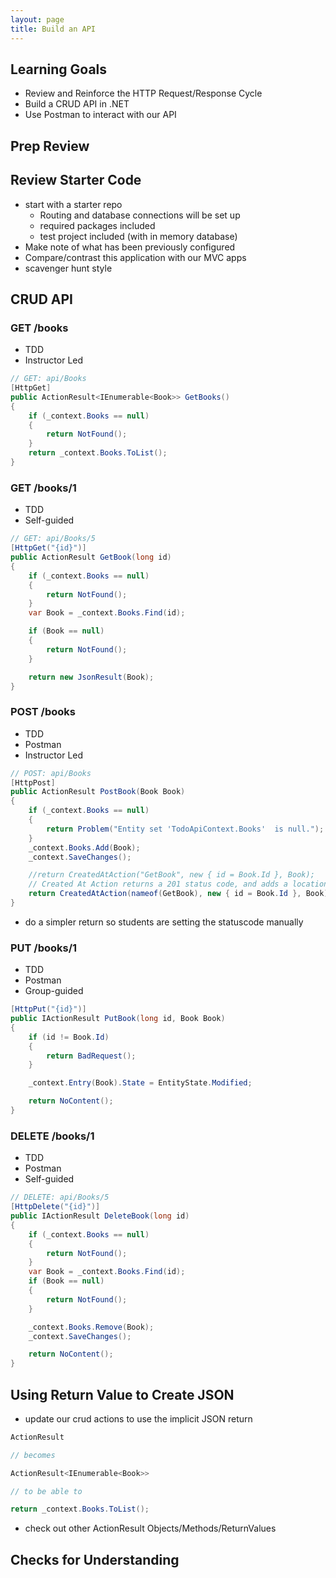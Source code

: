 ```yaml
---
layout: page
title: Build an API
---
```


## Learning Goals
* Review and Reinforce the HTTP Request/Response Cycle
* Build a CRUD API in .NET
* Use Postman to interact with our API

## Prep Review

## Review Starter Code
- start with a starter repo
    - Routing and database connections will be set up
    - required packages included
    - test project included (with in memory database)
- Make note of what has been previously configured
- Compare/contrast this application with our MVC apps
- scavenger hunt style

## CRUD API
### GET /books
- TDD
- Instructor Led

```c#
// GET: api/Books
[HttpGet]
public ActionResult<IEnumerable<Book>> GetBooks()
{
    if (_context.Books == null)
    {
        return NotFound();
    }
    return _context.Books.ToList();
}
```

### GET /books/1
- TDD
- Self-guided
```c#
// GET: api/Books/5
[HttpGet("{id}")]
public ActionResult GetBook(long id)
{
    if (_context.Books == null)
    {
        return NotFound();
    }
    var Book = _context.Books.Find(id);

    if (Book == null)
    {
        return NotFound();
    }

    return new JsonResult(Book);
}
```

### POST /books
- TDD
- Postman
- Instructor Led

```c#
// POST: api/Books
[HttpPost]
public ActionResult PostBook(Book Book)
{
    if (_context.Books == null)
    {
        return Problem("Entity set 'TodoApiContext.Books'  is null.");
    }
    _context.Books.Add(Book);
    _context.SaveChanges();

    //return CreatedAtAction("GetBook", new { id = Book.Id }, Book);
    // Created At Action returns a 201 status code, and adds a location for the URI
    return CreatedAtAction(nameof(GetBook), new { id = Book.Id }, Book);
}
```
- do a simpler return so students are setting the statuscode manually


### PUT /books/1
- TDD
- Postman
- Group-guided

```c#
[HttpPut("{id}")]
public IActionResult PutBook(long id, Book Book)
{
    if (id != Book.Id)
    {
        return BadRequest();
    }

    _context.Entry(Book).State = EntityState.Modified;

    return NoContent();
}
```
### DELETE /books/1
- TDD
- Postman
- Self-guided

```c#
// DELETE: api/Books/5
[HttpDelete("{id}")]
public IActionResult DeleteBook(long id)
{
    if (_context.Books == null)
    {
        return NotFound();
    }
    var Book = _context.Books.Find(id);
    if (Book == null)
    {
        return NotFound();
    }

    _context.Books.Remove(Book);
    _context.SaveChanges();

    return NoContent();
}
```

## Using Return Value to Create JSON
- update our crud actions to use the implicit JSON return
```c#
ActionResult

// becomes

ActionResult<IEnumerable<Book>>

// to be able to

return _context.Books.ToList();
```

- check out other ActionResult Objects/Methods/ReturnValues

## Checks for Understanding